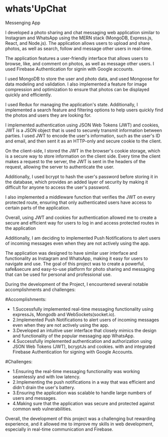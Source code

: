 # whats'UpChat
Messenging App

I developed a photo sharing and chat messaging web application similar to Instagram and WhatsApp using the MERN stack (MongoDB, Express.js, React, and Node.js). The application allows users to upload and share photos, as well as search, follow and message other users in real-time.

The application features a user-friendly interface that allows users to browse, like, and comment on photos, as well as message other users. I used Firebase Authentication for signin with Google accounts. 

I used MongoDB to store the user and photo data, and used Mongoose for data modeling and validation. I also implemented a feature for image compression and optimization to ensure that photos can be displayed quickly and efficiently.

I used Redux for managing the application's state. Additionally, I implemented a search feature and filtering options to help users quickly find the photos and users they are looking for.

I implemented authentication using JSON Web Tokens (JWT) and cookies, JWT is a JSON object that is used to securely transmit information between parties. I used JWT to encode the user's information, such as the user's ID and email, and then sent it as an HTTP-only and secure cookie to the client.

On the client-side, I stored the JWT in the browser's cookie storage, which is a secure way to store information on the client side. Every time the client makes a request to the server, the JWT is sent in the headers of the request, allowing the server to authenticate the user.

Additionally, I used bcrypt to hash the user's password before storing it in the database, which provides an added layer of security by making it difficult for anyone to access the user's password.

I also implemented a middleware function that verifies the JWT on every protected route, ensuring that only authenticated users have access to certain parts of the application.

Overall, using JWT and cookies for authentication allowed me to create a secure and efficient way for users to log in and access protected routes in the application

Additionally, I am deciding to implemented Push Notifications to alert users of incoming messages even when they are not actively using the app.

The application was designed to have similar user interface and functionality as Instagram and WhatsApp, making it easy for users to navigate and use. The goal of this project was to create a powerful, safe&secure and easy-to-use platform for photo sharing and messaging that can be used for personal and professional use.

During the development of the Project, I encountered several notable accomplishments and challenges:

#Accomplishments:
  - 1.Successfully implemented real-time messaging functionality using expressJs, Mongodb and WebSockets(socket.io).
  - 2.Implemented Push Notifications to alert users of incoming messages even when they are not actively using the app.
  - 3.Developed an intuitive user interface that closely mimics the design and functionality of the popular messaging app WhatsApp.
  - 4.Successfully implemented authentication and authorization using JSON Web Tokens (JWT), bcryptJs and cookies. with and integrated Firebase Authentication for         signing with Google Accounts.
  
#Challenges:

  - 1.Ensuring the real-time messaging functionality was working seamlessly and with low latency.
  - 2.Implementing the push notifications in a way that was efficient and didn't drain the user's battery.
  - 3.Ensuring the application was scalable to handle large numbers of users and messages.
  - 4.Making sure that the application was secure and protected against common web vulnerabilities.
  
Overall, the development of this project was a challenging but rewarding experience, and it allowed me to improve my skills in web development, especially in real-time communication and Firebase.
